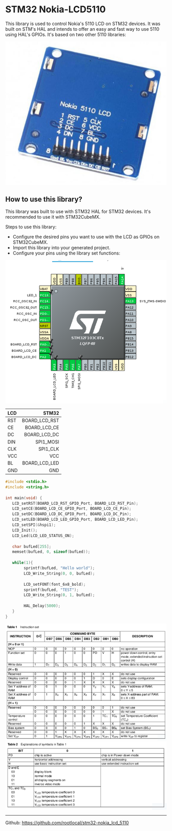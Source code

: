 # STM32 Nokia-LCD5110

This library is used to control Nokia's 5110 LCD on STM32 devices. It was built on STM's HAL and intends to offer an 
easy and fast way to use 5110 using HAL's GPIOs. It's based on two other 5110 libraries:

![snapshot config image](doc/lcd-nokia-5110-2.jpg)

## How to use this library?
This library was built to use with STM32 HAL for STM32 devices. It's recommended to use it with STM32CubeMX.

Steps to use this library:
* Configure the desired pins you want to use with the LCD as GPIOs on STM32CubeMX.
* Import this library into your generated project.
* Configure your pins using the library set functions:

![snapshot config image](doc/snapshot_config.png)

| LCD  |         STM32 |
| :--- |--------------:| 
| RST  | BOARD_LCD_RST |
| CE   |  BOARD_LCD_CE |
| DC   |  BOARD_LCD_DC |
| DIN  |     SPI1_MOSI |
| CLK  |      SPI1_CLK |
| VCC  |           VCC |
| BL   | BOARD_LCD_LED |
| GND  |           GND |


~~~ c
#include <stdio.h>
#include <string.h>

int main(void) {
   LCD_setRST(BOARD_LCD_RST_GPIO_Port, BOARD_LCD_RST_Pin);
   LCD_setCE(BOARD_LCD_CE_GPIO_Port, BOARD_LCD_CE_Pin);
   LCD_setDC(BOARD_LCD_DC_GPIO_Port, BOARD_LCD_DC_Pin);
   LCD_setLED(BOARD_LCD_LED_GPIO_Port, BOARD_LCD_LED_Pin);
   LCD_setSPI(&hspi1);
   LCD_Init();
   LCD_Led(LCD_LED_STATUS_ON);
   
   char bufLed[255];
   memset(bufLed, 0, sizeof(bufLed));
   
   while(1){
        sprintf(bufLed, "Hello world");
        LCD_Write_String(0, 0, bufLed);

        LCD_setFONT(font_6x8_bold);
        sprintf(bufLed, "TEST");
        LCD_Write_String(0, 1, bufLed);
        
        HAL_Delay(5000);
   }
}
~~~

![table1](doc/table1.png)
![table2](doc/table2.png)


--------------------
Github: https://github.com/rootlocal/stm32-nokia_lcd_5110
